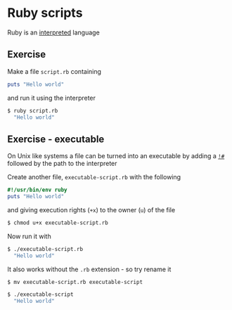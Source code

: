 # Ruby scripts

Ruby is an [interpreted](https://en.wikipedia.org/wiki/Interpreted_language) language

## Exercise

Make a file `script.rb` containing

```ruby
puts "Hello world"
```

and run it using the interpreter

```bash
$ ruby script.rb
  "Hello world"
```

## Exercise - executable

On Unix like systems a file can be turned into an executable by adding a [`!#`](https://en.wikipedia.org/wiki/Shebang_(Unix)) followed by the path to the interpreter

Create another file, `executable-script.rb` with the following

```ruby
#!/usr/bin/env ruby
puts "Hello world"
```

and giving execution rights (`+x`) to the owner (`u`) of the file

```bash
$ chmod u+x executable-script.rb
```

Now run it with

```bash
$ ./executable-script.rb
  "Hello world"
```

It also works without the `.rb` extension - so try rename it

```bash
$ mv executable-script.rb executable-script

$ ./executable-script
  "Hello world"
```


